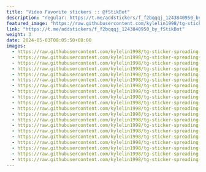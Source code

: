 ```yaml
---
title: "Video Favorite stickers :: @fStikBot"
description: "regular: https://t.me/addstickers/f_f2bqqqj_1243840950_by_fStikBot"
featured_image: "https://raw.githubusercontent.com/kylelin1998/tg-sticker-spreading-worldwide-images/main/img/479a676e-ecd4-4b91-a399-86a9f83fca75.jpg"
link: "https://t.me/addstickers/f_f2bqqqj_1243840950_by_fStikBot"
weight: 3
date: 2024-05-03T08:05:50+08:00
images:
  - https://raw.githubusercontent.com/kylelin1998/tg-sticker-spreading-worldwide-images/main/img/479a676e-ecd4-4b91-a399-86a9f83fca75.jpg
  - https://raw.githubusercontent.com/kylelin1998/tg-sticker-spreading-worldwide-images/main/img/b845c20f-5be9-4f2e-abcc-2b59a46d87f7.jpg
  - https://raw.githubusercontent.com/kylelin1998/tg-sticker-spreading-worldwide-images/main/img/f9382f9d-cdae-40ce-9aff-1cb280752d98.jpg
  - https://raw.githubusercontent.com/kylelin1998/tg-sticker-spreading-worldwide-images/main/img/b1ef66dd-04a9-4d39-924f-4e130ba8ac47.jpg
  - https://raw.githubusercontent.com/kylelin1998/tg-sticker-spreading-worldwide-images/main/img/a1b1d5c3-d56a-4107-b31a-5f121b5f8a3f.jpg
  - https://raw.githubusercontent.com/kylelin1998/tg-sticker-spreading-worldwide-images/main/img/877df8c9-ac53-430b-af9b-f38049a0fffa.jpg
  - https://raw.githubusercontent.com/kylelin1998/tg-sticker-spreading-worldwide-images/main/img/0d602c7d-7632-49de-a656-3bc7149bcfa5.jpg
  - https://raw.githubusercontent.com/kylelin1998/tg-sticker-spreading-worldwide-images/main/img/7e49ba56-4a4f-4880-9607-68c35448c04c.jpg
  - https://raw.githubusercontent.com/kylelin1998/tg-sticker-spreading-worldwide-images/main/img/56b84975-0fa8-446f-b0d7-be269ee0131c.jpg
  - https://raw.githubusercontent.com/kylelin1998/tg-sticker-spreading-worldwide-images/main/img/9419520e-ae02-430a-b5bf-032afdd81081.jpg
  - https://raw.githubusercontent.com/kylelin1998/tg-sticker-spreading-worldwide-images/main/img/84db9771-769a-4f60-ac7c-e2508a780e7b.jpg
  - https://raw.githubusercontent.com/kylelin1998/tg-sticker-spreading-worldwide-images/main/img/cafab3d4-86b8-4996-b5cf-c36979e0471f.jpg
  - https://raw.githubusercontent.com/kylelin1998/tg-sticker-spreading-worldwide-images/main/img/8f5cdac8-22a0-4bd0-a7e6-feaa96976a6b.jpg
  - https://raw.githubusercontent.com/kylelin1998/tg-sticker-spreading-worldwide-images/main/img/ee738287-a690-4722-8834-c26d6b44c4bf.jpg
  - https://raw.githubusercontent.com/kylelin1998/tg-sticker-spreading-worldwide-images/main/img/7866409a-c19c-44d9-b96b-b0c0d4ded142.jpg
  - https://raw.githubusercontent.com/kylelin1998/tg-sticker-spreading-worldwide-images/main/img/cf47d761-cb65-4cb5-9a22-5f5e5ff75f30.jpg
  - https://raw.githubusercontent.com/kylelin1998/tg-sticker-spreading-worldwide-images/main/img/0caac4a5-e89f-4ece-af97-2cfd8fc245d3.jpg
  - https://raw.githubusercontent.com/kylelin1998/tg-sticker-spreading-worldwide-images/main/img/a327d85e-7f93-4ca0-93f8-8465464e405e.jpg
  - https://raw.githubusercontent.com/kylelin1998/tg-sticker-spreading-worldwide-images/main/img/722f700c-9474-48b6-8011-50b917cf5565.jpg
  - https://raw.githubusercontent.com/kylelin1998/tg-sticker-spreading-worldwide-images/main/img/1df8b51b-5e6d-43e0-9f58-457feb49ac7b.jpg
---
```


